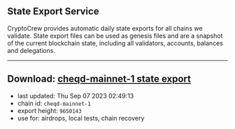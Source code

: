 ## State Export Service
CryptoCrew provides automatic daily state exports for all chains we validate. State export files can be used as genesis files and are a snapshot of the current blockchain state, including all validators, accounts, balances and delegations.

---
**Download: [cheqd-mainnet-1 state export](https://dl.ccvalidators.com/SERVICE/cheqd/cheqd-mainnet-1_export_9650143.json)**
---

- last updated: Thu Sep 07 2023 02:49:13
- chain id: `cheqd-mainnet-1`
- export height: `9650143`
- use for: airdrops, local tests, chain recovery
